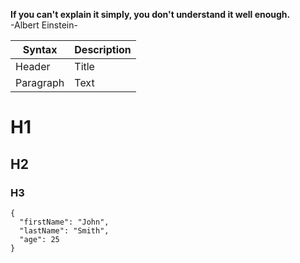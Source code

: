 **If you can't explain it simply, you don't understand it well enough.**  <br/>-Albert Einstein-


|   Syntax  | Description |
| --------- | ----------- |
| Header    | Title       |
| Paragraph | Text        |

# H1
## H2
### H3

```
{
  "firstName": "John",
  "lastName": "Smith",
  "age": 25
}
```